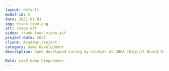 ```yaml
---
layout: default
modal-id: 5
date: 2021-01-01
img: trunk-town.png
alt: image-alt
video: trunk-town-video.gif
project-date: 2021
client: Academy project
category: Game Development
description: Game developed during my studies at DBGA (Digital Board Game Academy). It's a casual single-player mobile game in which the Player has to build and expand a village in a wood. In order to build and upgrade the Buildings, the Player has to gain Resources by playing a Memory Game. Each built Building produces a certain amount of Coins over time that needs to be spent in order to play the Memory Game.

Role: Lead Game Programmer.
---
```

